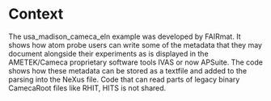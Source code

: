 # Context

The usa_madison_cameca_eln example was developed by FAIRmat. It shows how atom probe users can write some of the metadata
that they may document alongside their experiments as is displayed in the AMETEK/Cameca proprietary software tools IVAS or now
APSuite. The code shows how these metadata can be stored as a textfile and added to the parsing into the NeXus file.
Code that can read parts of legacy binary CamecaRoot files like RHIT, HITS is not shared.
